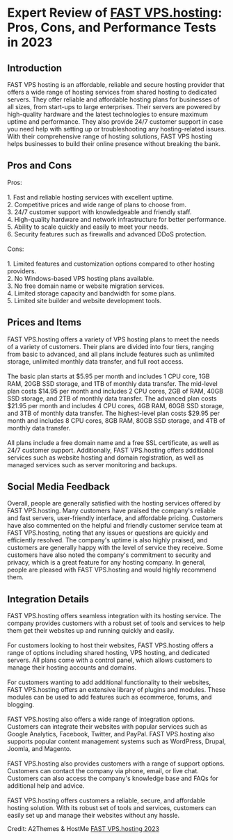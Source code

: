 <h1>Expert Review of <a href="https://a2themes.com/fast-vpshosting-reviews">FAST VPS.hosting</a>: Pros, Cons, and Performance Tests in 2023</h1>
<h2>Introduction</h2>
FAST VPS hosting is an affordable, reliable and secure hosting provider that offers a wide range of hosting services from shared hosting to dedicated servers. They offer reliable and affordable hosting plans for businesses of all sizes, from start-ups to large enterprises. Their servers are powered by high-quality hardware and the latest technologies to ensure maximum uptime and performance. They also provide 24/7 customer support in case you need help with setting up or troubleshooting any hosting-related issues. With their comprehensive range of hosting solutions, FAST VPS hosting helps businesses to build their online presence without breaking the bank.
<h2>Pros and Cons</h2>
Pros:<br><br>1. Fast and reliable hosting services with excellent uptime.<br>2. Competitive prices and wide range of plans to choose from.<br>3. 24/7 customer support with knowledgeable and friendly staff.<br>4. High-quality hardware and network infrastructure for better performance.<br>5. Ability to scale quickly and easily to meet your needs.<br>6. Security features such as firewalls and advanced DDoS protection.<br><br>Cons:<br><br>1. Limited features and customization options compared to other hosting providers.<br>2. No Windows-based VPS hosting plans available.<br>3. No free domain name or website migration services.<br>4. Limited storage capacity and bandwidth for some plans.<br>5. Limited site builder and website development tools.
<h2>Prices and Items</h2>
FAST VPS.hosting offers a variety of VPS hosting plans to meet the needs of a variety of customers. Their plans are divided into four tiers, ranging from basic to advanced, and all plans include features such as unlimited storage, unlimited monthly data transfer, and full root access.<br><br>The basic plan starts at $5.95 per month and includes 1 CPU core, 1GB RAM, 20GB SSD storage, and 1TB of monthly data transfer. The mid-level plan costs $14.95 per month and includes 2 CPU cores, 2GB of RAM, 40GB SSD storage, and 2TB of monthly data transfer. The advanced plan costs $21.95 per month and includes 4 CPU cores, 4GB RAM, 60GB SSD storage, and 3TB of monthly data transfer. The highest-level plan costs $29.95 per month and includes 8 CPU cores, 8GB RAM, 80GB SSD storage, and 4TB of monthly data transfer.<br><br>All plans include a free domain name and a free SSL certificate, as well as 24/7 customer support. Additionally, FAST VPS.hosting offers additional services such as website hosting and domain registration, as well as managed services such as server monitoring and backups.
<h2>Social Media Feedback</h2>
Overall, people are generally satisfied with the hosting services offered by FAST VPS.hosting. Many customers have praised the company's reliable and fast servers, user-friendly interface, and affordable pricing. Customers have also commented on the helpful and friendly customer service team at FAST VPS.hosting, noting that any issues or questions are quickly and efficiently resolved. The company's uptime is also highly praised, and customers are generally happy with the level of service they receive. Some customers have also noted the company's commitment to security and privacy, which is a great feature for any hosting company. In general, people are pleased with FAST VPS.hosting and would highly recommend them.
<h2>Integration Details</h2>
FAST VPS.hosting offers seamless integration with its hosting service. The company provides customers with a robust set of tools and services to help them get their websites up and running quickly and easily.<br><br>For customers looking to host their websites, FAST VPS.hosting offers a range of options including shared hosting, VPS hosting, and dedicated servers. All plans come with a control panel, which allows customers to manage their hosting accounts and domains.<br><br>For customers wanting to add additional functionality to their websites, FAST VPS.hosting offers an extensive library of plugins and modules. These modules can be used to add features such as ecommerce, forums, and blogging.<br><br>FAST VPS.hosting also offers a wide range of integration options. Customers can integrate their websites with popular services such as Google Analytics, Facebook, Twitter, and PayPal. FAST VPS.hosting also supports popular content management systems such as WordPress, Drupal, Joomla, and Magento.<br><br>FAST VPS.hosting also provides customers with a range of support options. Customers can contact the company via phone, email, or live chat. Customers can also access the company's knowledge base and FAQs for additional help and advice.<br><br>FAST VPS.hosting offers customers a reliable, secure, and affordable hosting solution. With its robust set of tools and services, customers can easily set up and manage their websites without any hassle.
<p>Credit: A2Themes & HostMe <a href="https://a2themes.com/fast-vpshosting-reviews">FAST VPS.hosting 2023</a></p>